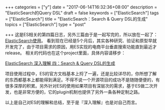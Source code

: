 +++
categories = ["y"]
date = "2017-06-14T16:32:36+08:00"
description = "ElasticSearch的Query DSL"
draft = false
keywords = ["ElasticSearch"]
tags = ["ElasticSearch"]
title = "ElasticSearch：Search & Query DSL的生成"
topics = ["ElasticSearch"]
type = "post"

+++
这是ES相关的第四篇日志，另外三篇由于是一起写完的，所以放在一起了：[ElasticSearch使用](http://www.heguangnan.com/post/rabbit-elastic/)。
看到现在已经是5个月后，其实各种研究、验证和原型早就开发完了，由于项目需求的原因，用ES实现的电商平台垂直搜索功能直到最近才release。
相关的代码也在这个project里面，具体内容请移步：

[ElasticSearch 深入理解 四：Search & Query DSL的生成](https://github.com/compasses/elastic-rabbitmq/blob/master/notes/all_about_search&filter.md)

项目使用过程中，ES的官方文档基本上捋了一遍，还是比较详尽的，你所想了解的东西都基本上都能得到满足。不得不说一个开源项目的成功不是随随便便的，有很多深厚的积累。另外针对ES的使用如果项目有深层次的需求，基于ES做二次开发，也是非常方便的，它的plugin机制也提供了另外一条各种定制之路。

以上是自己对ES的理解和总结，至于是『深入理解』也是对自己而言。
